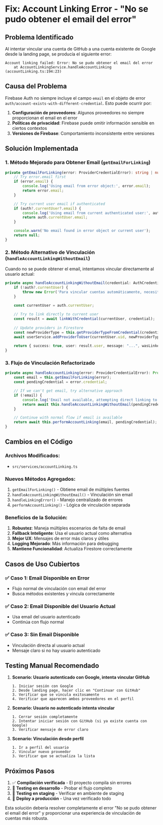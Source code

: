# Fix: Account Linking Error - "No se pudo obtener el email del error"

## Problema Identificado

Al intentar vincular una cuenta de GitHub a una cuenta existente de Google desde la landing page, se producía el siguiente error:

```
Account linking failed: Error: No se pudo obtener el email del error
    at AccountLinkingService.handleAccountLinking (accountLinking.ts:194:23)
```

## Causa del Problema

Firebase Auth no siempre incluye el campo `email` en el objeto de error `auth/account-exists-with-different-credential`. Esto puede ocurrir por:

1. **Configuración de proveedores**: Algunos proveedores no siempre proporcionan el email en el error
2. **Políticas de privacidad**: Firebase puede omitir información sensible en ciertos contextos
3. **Versiones de Firebase**: Comportamiento inconsistente entre versiones

## Solución Implementada

### 1. Método Mejorado para Obtener Email (`getEmailForLinking`)

```typescript
private getEmailForLinking(error: ProviderCredentialError): string | null {
    // Try error.email first
    if (error.email) {
        console.log('Using email from error object:', error.email);
        return error.email;
    }

    // Try current user email if authenticated
    if (auth?.currentUser?.email) {
        console.log('Using email from current authenticated user:', auth.currentUser.email);
        return auth.currentUser.email;
    }

    console.warn('No email found in error object or current user');
    return null;
}
```

### 2. Método Alternativo de Vinculación (`handleAccountLinkingWithoutEmail`)

Cuando no se puede obtener el email, intentamos vincular directamente al usuario actual:

```typescript
private async handleAccountLinkingWithoutEmail(credential: AuthCredential): Promise<AccountLinkingResult> {
    if (!auth?.currentUser) {
        throw new Error('Para vincular cuentas automáticamente, necesitas estar autenticado...');
    }

    const currentUser = auth.currentUser;
    
    // Try to link directly to current user
    const result = await linkWithCredential(currentUser, credential);
    
    // Update providers in Firestore
    const newProviderType = this.getProviderTypeFromCredential(credential);
    await userService.addProviderToUser(currentUser.uid, newProviderType);
    
    return { success: true, user: result.user, message: "...", wasLinked: true };
}
```

### 3. Flujo de Vinculación Refactorizado

```typescript
private async handleAccountLinking(error: ProviderCredentialError): Promise<AccountLinkingResult> {
    const email = this.getEmailForLinking(error);
    const pendingCredential = error.credential;

    // If we can't get email, try alternative approach
    if (!email) {
        console.log('Email not available, attempting direct linking to current user');
        return await this.handleAccountLinkingWithoutEmail(pendingCredential);
    }

    // Continue with normal flow if email is available
    return await this.performAccountLinking(email, pendingCredential);
}
```

## Cambios en el Código

### Archivos Modificados:
- `src/services/accountLinking.ts`

### Nuevos Métodos Agregados:
1. `getEmailForLinking()` - Obtiene email de múltiples fuentes
2. `handleAccountLinkingWithoutEmail()` - Vinculación sin email
3. `handleLinkingError()` - Manejo centralizado de errores
4. `performAccountLinking()` - Lógica de vinculación separada

### Beneficios de la Solución:

1. **Robustez**: Maneja múltiples escenarios de falta de email
2. **Fallback Inteligente**: Usa el usuario actual como alternativa
3. **Mejor UX**: Mensajes de error más claros y útiles
4. **Logging Mejorado**: Más información para debugging
5. **Mantiene Funcionalidad**: Actualiza Firestore correctamente

## Casos de Uso Cubiertos

### ✅ Caso 1: Email Disponible en Error
- Flujo normal de vinculación con email del error
- Busca métodos existentes y vincula correctamente

### ✅ Caso 2: Email Disponible del Usuario Actual
- Usa email del usuario autenticado
- Continúa con flujo normal

### ✅ Caso 3: Sin Email Disponible
- Vinculación directa al usuario actual
- Mensaje claro si no hay usuario autenticado

## Testing Manual Recomendado

1. **Scenario: Usuario autenticado con Google, intenta vincular GitHub**
   ```
   1. Iniciar sesión con Google
   2. Desde landing page, hacer clic en "Continuar con GitHub"
   3. Verificar que se vincula exitosamente
   4. Verificar que aparecen ambos proveedores en el perfil
   ```

2. **Scenario: Usuario no autenticado intenta vincular**
   ```
   1. Cerrar sesión completamente
   2. Intentar iniciar sesión con GitHub (si ya existe cuenta con Google)
   3. Verificar mensaje de error claro
   ```

3. **Scenario: Vinculación desde perfil**
   ```
   1. Ir a perfil del usuario
   2. Vincular nuevo proveedor
   3. Verificar que se actualiza la lista
   ```

## Próximos Pasos

1. ✅ **Compilación verificada** - El proyecto compila sin errores
2. 🔄 **Testing en desarrollo** - Probar el flujo completo
3. 🔄 **Testing en staging** - Verificar en ambiente de staging
4. 🔄 **Deploy a producción** - Una vez verificado todo

Esta solución debería resolver completamente el error "No se pudo obtener el email del error" y proporcionar una experiencia de vinculación de cuentas más robusta.
